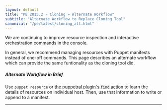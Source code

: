 ```yaml
---
layout: default
title: "PE 2015.2 » Cloning » Alternate Workflow"
subtitle: "Alternate Workflow to Replace Cloning Tool"
canonical: "/pe/latest/cloning_alt.html"
---
```



We are continuing to improve resource inspection and interactive orchestration commands in the console.

In general, we recommend managing resources with Puppet manifests instead of one-off commands. This page describes an alternate workflow which can provide the same funtionality as the cloning tool did.

##### Alternate Workflow in Brief
Use `puppet resource` or [the puppetral plugin's `find` action](./orchestration_actions.html#find) to learn the details of resources on individual host. Then, use that information to write or append to a manifest.

* * *
